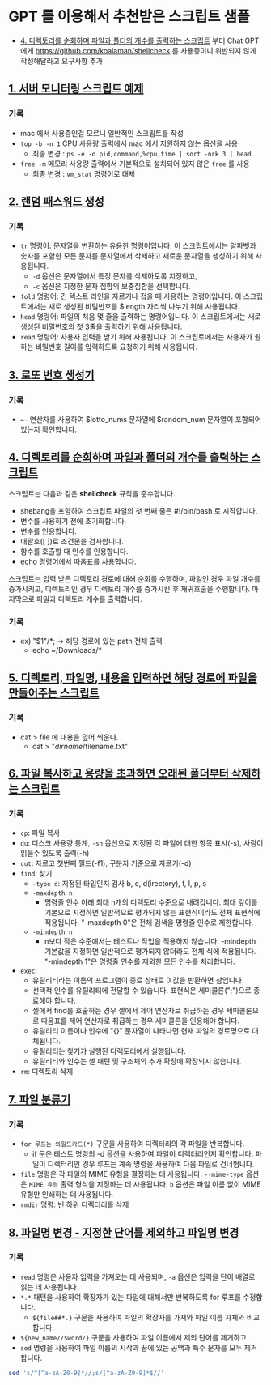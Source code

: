 # GPT 를 이용해서 추천받은 스크립트 샘플
- [4. 디렉토리를 순회하며 파일과 폴더의 개수를 출력하는 스크립트](#4-디렉토리를-순회하며-파일과-폴더의-개수를-출력하는-스크립트) 부터 Chat GPT 에게 https://github.com/koalaman/shellcheck 를 사용중이니 위반되지 않게 작성해달라고 요구사항 추가

## [1. 서버 모니터링 스크립트 예제](server-monitoring.sh)

### 기록
- mac 에서 사용중인걸 모르니 일반적인 스크립트를 작성
- `top -b -n 1` CPU 사용량 출력에서 mac 에서 지원하지 않는 옵션을 사용
    - 최종 변경 : `ps -e -o pid,command,%cpu,time | sort -nrk 3 | head`
- `free -m` 메모리 사용량 출력에서 기본적으로 설치되어 있지 않은 `free` 를 사용
    - 최종 변경 : `vm_stat` 명령어로 대체

## [2. 랜덤 패스워드 생성](generate-random-password.sh)

### 기록
- `tr` 명령어: 문자열을 변환하는 유용한 명령어입니다. 이 스크립트에서는 알파벳과 숫자를 포함한 모든 문자를 문자열에서 삭제하고 새로운 문자열을 생성하기 위해 사용됩니다.
    - `-d` 옵션은 문자열에서 특정 문자를 삭제하도록 지정하고, 
    - `-c` 옵션은 지정한 문자 집합의 보충집합을 선택합니다.
- `fold` 명령어: 긴 텍스트 라인을 자르거나 접을 때 사용하는 명령어입니다. 이 스크립트에서는 새로 생성된 비밀번호를 $length 자리씩 나누기 위해 사용됩니다.
- `head` 명령어: 파일의 처음 몇 줄을 출력하는 명령어입니다. 이 스크립트에서는 새로 생성된 비밀번호의 첫 3줄을 출력하기 위해 사용됩니다.
- `read` 명령어: 사용자 입력을 받기 위해 사용됩니다. 이 스크립트에서는 사용자가 원하는 비밀번호 길이를 입력하도록 요청하기 위해 사용됩니다.

## [3. 로또 번호 생성기](generate-lotto.sh)

### 기록
- `=~` 연산자를 사용하여 $lotto_nums 문자열에 $random_num 문자열이 포함되어 있는지 확인합니다. 

## [4. 디렉토리를 순회하며 파일과 폴더의 개수를 출력하는 스크립트](find-directory.sh)
스크립트는 다음과 같은 **shellcheck** 규칙을 준수합니다.

- shebang을 포함하여 스크립트 파일의 첫 번째 줄은 #!/bin/bash 로 시작합니다.
- 변수를 사용하기 전에 초기화합니다.
- 변수를 인용합니다.
- 대괄호([ ])로 조건문을 검사합니다.
- 함수를 호출할 때 인수를 인용합니다.
- echo 명령어에서 따옴표를 사용합니다.

스크립트는 입력 받은 디렉토리 경로에 대해 순회를 수행하며, 파일인 경우 파일 개수를 증가시키고, 
디렉토리인 경우 디렉토리 개수를 증가시킨 후 재귀호출을 수행합니다. 
마지막으로 파일과 디렉토리 개수를 출력합니다.

### 기록
- ex) "$1"/*; -> 해당 경로에 있는 path 전체 출력
    - echo ~/Downloads/*


## [5. 디렉토리, 파일명, 내용을 입력하면 해당 경로에 파일을 만들어주는 스크립트](write-file-directory.sh)

### 기록
- cat > file 에 내용을 덮어 씌운다.
    - cat > "$dirname/$filename.txt" 


## [6. 파일 복사하고 용량을 초과하면 오래된 폴더부터 삭제하는 스크립트](file-copy-delete-limit-exceeded.sh)

### 기록
- `cp`: 파일 복사 
- `du`: 디스크 사용량 통계, `-sh` 옵션으로 지정된 각 파일에 대한 항목 표시(-s), 사람이 읽을수 있도록 출력(-h)
- `cut`: 자르고 첫번째 필드(-f1), 구분자 기준으로 자르기(-d)
- `find`: 찾기
    - `-type d`: 지정된 타입인지 검사 b, c, d(irectory), f, l, p, s
    - `-maxdepth n`
        - 명령줄 인수 아래 최대 n개의 디렉토리 수준으로 내려갑니다.  최대 깊이를 기본으로 지정하면 일반적으로 평가되지 않는 표현식이라도 전체 표현식에 적용됩니다.  "-maxdepth 0"은 전체 검색을 명령줄 인수로 제한합니다.
     - `-mindepth n`
        - n보다 작은 수준에서는 테스트나 작업을 적용하지 않습니다. -mindepth 기본값을 지정하면 일반적으로 평가되지 않더라도 전체 식에 적용됩니다.  "-mindepth 1"은 명령줄 인수를 제외한 모든 인수를 처리합니다.
- `exec`: 
    - 유틸리티라는 이름의 프로그램이 종료 상태로 0 값을 반환하면 참입니다.  
    - 선택적 인수를 유틸리티에 전달할 수 있습니다.  표현식은 세미콜론(";")으로 종료해야 합니다.  
    - 셸에서 find를 호출하는 경우 셸에서 제어 연산자로 취급하는 경우 세미콜론으로 따옴표를 제어 연산자로 취급하는 경우 세미콜론을 인용해야 합니다.  
    - 유틸리티 이름이나 인수에 "{}" 문자열이 나타나면 현재 파일의 경로명으로 대체됩니다.  
    - 유틸리티는 찾기가 실행된 디렉토리에서 실행됩니다.  
    - 유틸리티와 인수는 셸 패턴 및 구조체의 추가 확장에 확장되지 않습니다.
- `rm`: 디렉토리 삭제


## [7. 파일 분류기](file-classifiers.sh)

### 기록

- `for 루프는 와일드카드(*)` 구문을 사용하여 디렉터리의 각 파일을 반복합니다. 
    - if 문은 테스트 명령의 -d 옵션을 사용하여 파일이 디렉터리인지 확인합니다. 파일이 디렉터리인 경우 루프는 계속 명령을 사용하여 다음 파일로 건너뜁니다.
- `file` 명령은 각 파일의 MIME 유형을 결정하는 데 사용됩니다. `--mime-type` 옵션은 `MIME 유형` 출력 형식을 지정하는 데 사용됩니다. `b` 옵션은 파일 이름 없이 MIME 유형만 인쇄하는 데 사용됩니다.
- `rmdir` 명령: 빈 하위 디렉터리를 삭제


## [8. 파일명 변경 - 지정한 단어를 제외하고 파일명 변경](rename-file-remove-word.sh)

### 기록
- `read` 명령은 사용자 입력을 가져오는 데 사용되며, `-a` 옵션은 입력을 단어 배열로 읽는 데 사용됩니다.
- `*.*` 패턴을 사용하여 확장자가 있는 파일에 대해서만 반복하도록 for 루프를 수정합니다. 
    - `${file##*.}` 구문을 사용하여 파일의 확장자를 가져와 파일 이름 자체와 비교합니다.
- `${new_name//$word/}` 구문을 사용하여 파일 이름에서 제외 단어를 제거하고 
- `sed` 명령을 사용하여 파일 이름의 시작과 끝에 있는 공백과 특수 문자를 모두 제거합니다.

```sh
sed 's/^[^a-zA-Z0-9]*//;s/[^a-zA-Z0-9]*$//'
```

